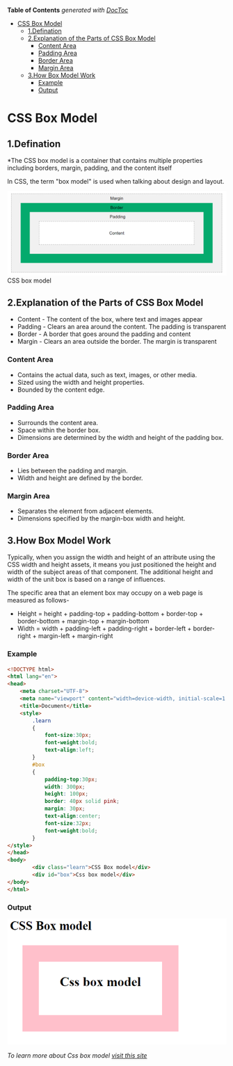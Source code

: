 <!-- START doctoc generated TOC please keep comment here to allow auto update -->
<!-- DON'T EDIT THIS SECTION, INSTEAD RE-RUN doctoc TO UPDATE -->
**Table of Contents**  *generated with [DocToc](https://github.com/thlorenz/doctoc)*

- [CSS Box Model](#css-box-model)
  - [1.Defination](#1defination)
  - [2.Explanation of the Parts of CSS Box Model](#2explanation-of-the-parts-of-css-box-model)
    - [Content Area](#content-area)
    - [Padding Area](#padding-area)
    - [Border Area](#border-area)
    - [Margin Area](#margin-area)
  - [3.How  Box Model Work](#3how--box-model-work)
    - [Example](#example)
    - [Output](#output)

<!-- END doctoc generated TOC please keep comment here to allow auto update -->


# CSS Box Model
## 1.Defination

 *The CSS box model is a container that contains  multiple properties including borders, margin, padding, and the content itself  

 In CSS, the term "box model" is used when talking about design and layout. <br> 

 ![a css box model](./read.png)
 CSS box model
## 2.Explanation of the Parts of CSS Box Model
- Content - The content of the box, where text and images appear
- Padding - Clears an area around the content. The padding is transparent
- Border - A border that goes around the padding and content
- Margin - Clears an area outside the border. The margin is transparent

### Content Area
- Contains the actual data, such as text, images, or other media.
- Sized using the width and height properties.
- Bounded by the content edge.

### Padding Area
- Surrounds the content area.
- Space within the border box.
- Dimensions are determined by the width and height of the padding box.

### Border Area
- Lies between the padding and margin.
- Width and height are defined by the border.

### Margin Area
- Separates the element from adjacent elements.
- Dimensions specified by the margin-box width and height.

## 3.How  Box Model Work
Typically, when you assign the width and height of an attribute using the CSS width and height assets, it means you just positioned the height and width of the subject areas of that component. The additional height and width of the unit box is based on a range of influences.

The specific area that an element box may occupy on a web page is measured as follows-
- Height = height + padding-top + padding-bottom + border-top + border-bottom + margin-top + margin-bottom
- Width = width + padding-left + padding-right + border-left + border-right + margin-left + margin-right

### Example

```html
<!DOCTYPE html>
<html lang="en">
<head>
    <meta charset="UTF-8">
    <meta name="viewport" content="width=device-width, initial-scale=1.0">
    <title>Document</title>
    <style>   
        .learn  
        {   
            font-size:30px;   
            font-weight:bold;   
            text-align:left;   
        }   
        #box   
        {   
            padding-top:30px;   
            width: 300px;   
            height: 100px;   
            border: 40px solid pink;   
            margin: 30px;   
            text-align:center;   
            font-size:32px;   
            font-weight:bold;   
        }   
</style>
</head>
<body>  
        <div class="learn">CSS Box model</div>   
        <div id="box">Css box model</div>   
</body>   
</html>
```
### Output
![output](/model.png)

<i>To learn more about Css box model [visit this site](https://www.google.com/search?q=css+box+model&rlz=1C1GCEA_enKE1058KE1058&oq=css+bo&gs_lcrp=EgZjaHJvbWUqDggAEEUYJxg7GIAEGIoFMg4IABBFGCcYOxiABBiKBTIGCAEQRRg5MgwIAhAAGEMYgAQYigUyDAgDEAAYQxiABBiKBTIMCAQQABhDGIAEGIoFMgcIBRAAGIAEMgYIBhBFGDwyBggHEEUYPKgCALACAA&sourceid=chrome&ie=UTF-8)






